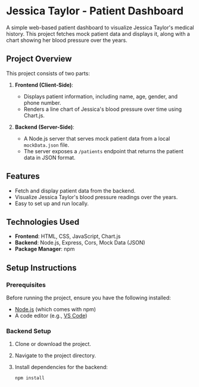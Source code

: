 # Jessica Taylor - Patient Dashboard

A simple web-based patient dashboard to visualize Jessica Taylor's medical history. This project fetches mock patient data and displays it, along with a chart showing her blood pressure over the years.

## Project Overview

This project consists of two parts:

1. **Frontend (Client-Side)**:
   - Displays patient information, including name, age, gender, and phone number.
   - Renders a line chart of Jessica's blood pressure over time using Chart.js.

2. **Backend (Server-Side)**:
   - A Node.js server that serves mock patient data from a local `mockData.json` file.
   - The server exposes a `/patients` endpoint that returns the patient data in JSON format.

## Features

- Fetch and display patient data from the backend.
- Visualize Jessica Taylor's blood pressure readings over the years.
- Easy to set up and run locally.

## Technologies Used

- **Frontend**: HTML, CSS, JavaScript, Chart.js
- **Backend**: Node.js, Express, Cors, Mock Data (JSON)
- **Package Manager**: npm

## Setup Instructions

### Prerequisites

Before running the project, ensure you have the following installed:

- [Node.js](https://nodejs.org/) (which comes with npm)
- A code editor (e.g., [VS Code](https://code.visualstudio.com/))

### Backend Setup

1. Clone or download the project.
2. Navigate to the project directory.
3. Install dependencies for the backend:

   ```bash
   npm install
